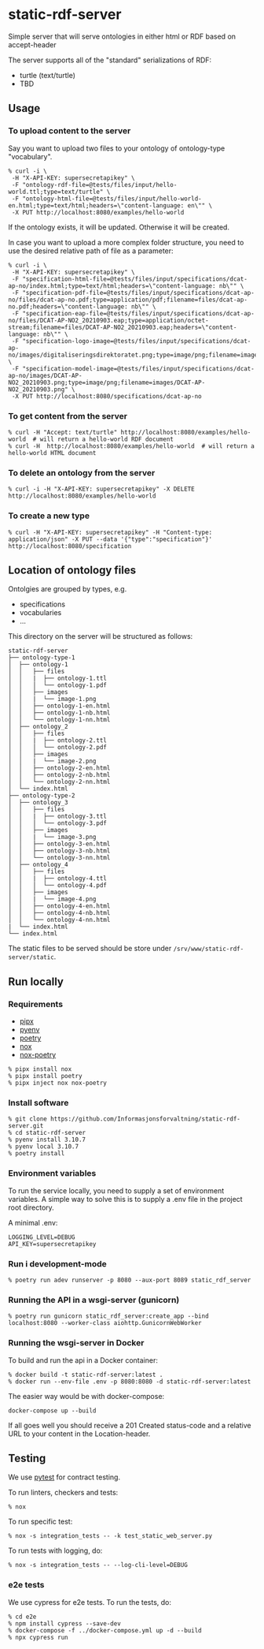 # static-rdf-server

Simple server that will serve ontologies in either html or RDF based on accept-header

The server supports all of the "standard" serializations of RDF:

- turtle (text/turtle)
- TBD

## Usage

### To upload content to the server

Say you want to upload two files to your ontology of ontology-type "vocabulary".

```shell
% curl -i \
 -H "X-API-KEY: supersecretapikey" \
 -F "ontology-rdf-file=@tests/files/input/hello-world.ttl;type=text/turtle" \
 -F "ontology-html-file=@tests/files/input/hello-world-en.html;type=text/html;headers=\"content-language: en\"" \
 -X PUT http://localhost:8080/examples/hello-world
```

If the ontology exists, it will be updated. Otherwise it will be created.

In case you want to upload a more complex folder structure, you need to use the desired relative path of file as a parameter:

```shell
% curl -i \
 -H "X-API-KEY: supersecretapikey" \
 -F "specification-html-file=@tests/files/input/specifications/dcat-ap-no/index.html;type=text/html;headers=\"content-language: nb\"" \
 -F "specification-pdf-file=@tests/files/input/specifications/dcat-ap-no/files/dcat-ap-no.pdf;type=application/pdf;filename=files/dcat-ap-no.pdf;headers=\"content-language: nb\"" \
 -F "specification-eap-file=@tests/files/input/specifications/dcat-ap-no/files/DCAT-AP-NO2_20210903.eap;type=application/octet-stream;filename=files/DCAT-AP-NO2_20210903.eap;headers=\"content-language: nb\"" \
 -F "specification-logo-image=@tests/files/input/specifications/dcat-ap-no/images/digitaliseringsdirektoratet.png;type=image/png;filename=images/digitaliseringsdirektoratet.png" \
 -F "specification-model-image=@tests/files/input/specifications/dcat-ap-no/images/DCAT-AP-NO2_20210903.png;type=image/png;filename=images/DCAT-AP-NO2_20210903.png" \
 -X PUT http://localhost:8080/specifications/dcat-ap-no
```

### To get content from the server

```shell
% curl -H "Accept: text/turtle" http://localhost:8080/examples/hello-world  # will return a hello-world RDF document
% curl -H  http://localhost:8080/examples/hello-world  # will return a hello-world HTML document
```

### To delete an ontology from the server

```shell
% curl -i -H "X-API-KEY: supersecretapikey" -X DELETE http://localhost:8080/examples/hello-world
```

### To create a new type

```Shell
% curl -H "X-API-KEY: supersecretapikey" -H "Content-type: application/json" -X PUT --data '{"type":"specification"}' http://localhost:8080/specification
```

## Location of ontology files

Ontolgies are grouped by types, e.g.

- specifications
- vocabularies
- ...

This directory on the server will be structured as follows:

```Shell
static-rdf-server
├── ontology-type-1
│  ├── ontology-1
│  │   ├── files
│  │   |  ├── ontology-1.ttl
│  │   │  └── ontology-1.pdf
│  │   ├── images
│  │   |  └── image-1.png
│  │   ├── ontology-1-en.html 
│  │   ├── ontology-1-nb.html 
│  │   └── ontology-1-nn.html
│  ├── ontology_2
│  │   ├── files
│  │   |  ├── ontology-2.ttl
│  │   │  └── ontology-2.pdf
│  │   ├── images
│  │   |  └── image-2.png
│  │   ├── ontology-2-en.html 
│  │   ├── ontology-2-nb.html 
│  │   └── ontology-2-nn.html
│  └── index.html
├── ontology-type-2
│  ├── ontology_3
│  │   ├── files
│  │   |  ├── ontology-3.ttl
│  │   │  └── ontology-3.pdf
│  │   ├── images
│  │   |  └── image-3.png
│  │   ├── ontology-3-en.html 
│  │   ├── ontology-3-nb.html 
│  │   └── ontology-3-nn.html
│  ├── ontology_4
│  │   ├── files
│  │   |  ├── ontology-4.ttl
│  │   │  └── ontology-4.pdf
│  │   ├── images
│  │   |  └── image-4.png
│  │   ├── ontology-4-en.html 
│  │   ├── ontology-4-nb.html
│  │   └── ontology-4-nn.html
|  └── index.html
└── index.html
```

The static files to be served should be store under `/srv/www/static-rdf-server/static`.

## Run locally

### Requirements

- [pipx](https://github.com/pypa/pipx)
- [pyenv](https://github.com/pyenv/pyenv-installer)
- [poetry](https://python-poetry.org/)
- [nox](https://nox.thea.codes/en/stable/)
- [nox-poetry](https://pypi.org/project/nox-poetry/)

```Shell
% pipx install nox
% pipx install poetry
% pipx inject nox nox-poetry
```

### Install software

```Shell
% git clone https://github.com/Informasjonsforvaltning/static-rdf-server.git
% cd static-rdf-server
% pyenv install 3.10.7
% pyenv local 3.10.7
% poetry install
```

### Environment variables

To run the service locally, you need to supply a set of environment variables. A simple way to solve this is to supply a .env file in the project root directory.

A minimal .env:

```shell
LOGGING_LEVEL=DEBUG
API_KEY=supersecretapikey
```

### Run i development-mode

```shell
% poetry run adev runserver -p 8080 --aux-port 8089 static_rdf_server
```

### Running the API in a wsgi-server (gunicorn)

```shell
% poetry run gunicorn static_rdf_server:create_app --bind localhost:8080 --worker-class aiohttp.GunicornWebWorker
```

### Running the wsgi-server in Docker

To build and run the api in a Docker container:

```shell
% docker build -t static-rdf-server:latest .
% docker run --env-file .env -p 8080:8080 -d static-rdf-server:latest
```

The easier way would be with docker-compose:

```shell
docker-compose up --build
```

If all goes well you should receive a 201 Created status-code and a relative URL to your content in the Location-header.

## Testing

We use [pytest](https://docs.pytest.org/en/latest/) for contract testing.

To run linters, checkers and tests:

```shell
% nox
```

To run specific test:

```shell
% nox -s integration_tests -- -k test_static_web_server.py
```

To run tests with logging, do:

```shell
% nox -s integration_tests -- --log-cli-level=DEBUG
```

### e2e tests

We use cypress for e2e tests. To run the tests, do:

```shell
% cd e2e
% npm install cypress --save-dev
% docker-compose -f ../docker-compose.yml up -d --build
% npx cypress run
```
